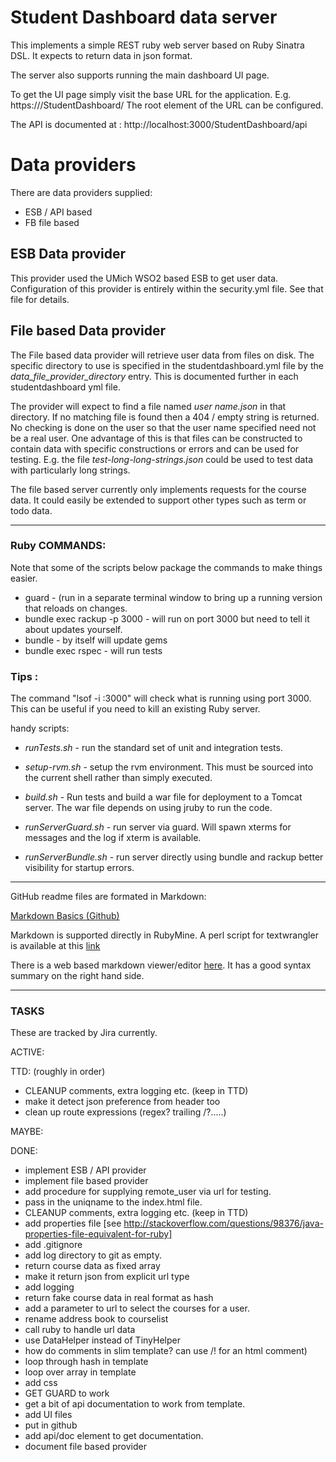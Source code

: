 # Student Dashboard data server
This implements a simple REST ruby web server based on Ruby Sinatra DSL.
It expects to return data in json format.

The server also supports running the main dashboard UI page.

To get the UI page simply visit the base URL for 
the application.  E.g. https://<host>/StudentDashboard/
The root element of the URL can be configured.

The API is documented at : http://localhost:3000/StudentDashboard/api

# Data providers
There are data providers supplied:

* ESB / API based
* FB file based

## ESB Data provider
This provider used the UMich WSO2 based ESB to get user data.  Configuration
of this provider is entirely within the security.yml file.  See that file
for details.

## File based Data provider
The File based data provider will retrieve user data from
files on disk.  The specific directory to use is specified in the
studentdashboard.yml file by the *data_file_provider_directory*  entry.
This is documented further in each studentdashboard yml file.

The provider will expect to find a file named *user name.json* in that
directory. If no matching file is found then a 404 / empty string is returned.
No checking is done on the user so that the user name specified need not be a real
user. One advantage of this is that files can be constructed to contain
data with specific constructions or errors and can be used for testing.  E.g. the file *test-long-long-strings.json*
could be used to test data with particularly long strings.

The file based server currently only implements requests for the course
data. It could easily be extended to support other types such as term or todo data.

-----

### Ruby COMMANDS:

Note that some of the scripts below package the commands to make things easier.

* guard - (run in a separate terminal window to bring up a running version
that reloads on changes.
* bundle exec rackup -p 3000 - will run on port 3000 but need to tell it
about updates yourself.
* bundle - by itself will update gems
* bundle exec rspec - will run tests

### Tips :

The command "lsof -i :3000" will check what is running using
port 3000.  This can be useful if you need to kill an existing Ruby server.

handy scripts:

* *runTests.sh* - run the standard set of unit and integration tests.

* *setup-rvm.sh* - setup the rvm environment.  This must be sourced into
the current shell rather than simply executed.

* *build.sh* - Run tests and build a war file for deployment to a Tomcat
server.  The war file depends on using jruby to run the code.

* *runServerGuard.sh* - run server via guard.  Will spawn xterms for
messages and the log if xterm is available.

* *runServerBundle.sh* - run server directly using bundle and rackup
better visibility for startup errors.

---------

GitHub readme files are formated in Markdown:

[Markdown Basics (Github)](https://help.github.com/articles/markdown-basics)

Markdown is supported directly in RubyMine.  A perl script for textwrangler is available at this [link](http://daringfireball.net/projects/downloads/Markdown_1.0.1.zip
)

There is a web based markdown viewer/editor [here](http://daringfireball.net/projects/markdown/dingus).
It has a good syntax summary on the right hand side.

----------------------

### TASKS

These are tracked by Jira currently.

ACTIVE:

TTD: (roughly in order)

- CLEANUP comments, extra logging etc. (keep in TTD)
- make it detect json preference from header too
- clean up route expressions (regex? trailing /?.....)

MAYBE:

DONE:

- implement ESB / API provider
- implement file based provider
- add procedure for supplying remote_user via url for testing.
- pass in the uniqname to the index.html file.
- CLEANUP comments, extra logging etc. (keep in TTD)
- add properties file [see http://stackoverflow.com/questions/98376/java-properties-file-equivalent-for-ruby]
- add .gitignore
- add log directory to git as empty.
- return course data as fixed array
- make it return json from explicit url type
- add logging
- return fake course data in real format as hash
- add a parameter to url to select the courses for a user.
- rename address book to courselist
- call ruby to handle url data
- use DataHelper instead of TinyHelper
- how do comments in slim template?  can use /! for an html comment)
- loop through hash in template
- loop over array in template
- add css
- GET GUARD to work
- get a bit of api documentation to work from template.
- add UI files
- put in github
- add api/doc element to get documentation.
- document file based provider
